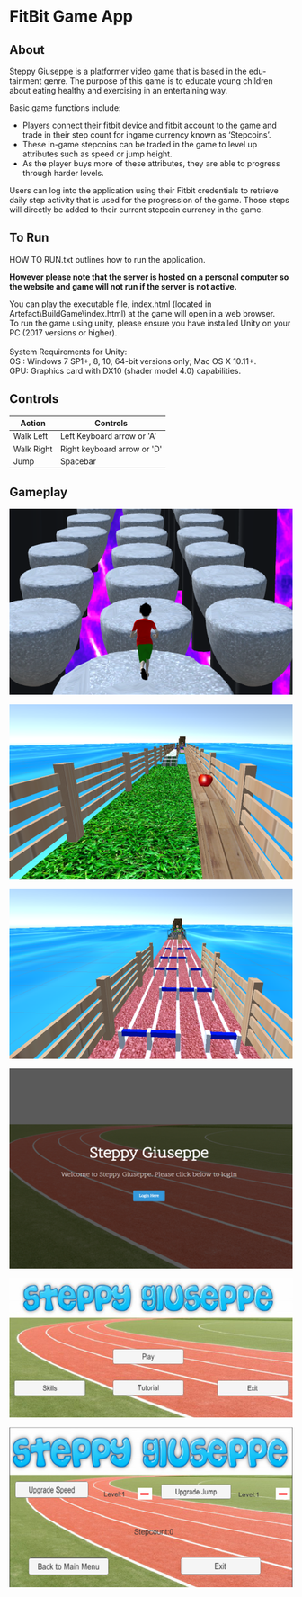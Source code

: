 # FitBit Game App #

## About ##
Steppy Giuseppe is a platformer video game that is based in the edu-tainment genre. The purpose of this game is to educate young children about eating healthy and exercising in an entertaining way. 

Basic game functions include:
* Players connect their fitbit device and fitbit account to the game and trade in their step count for ingame currency known as ‘Stepcoins’. 
* These in-game stepcoins can be traded in the game to level up attributes such as speed or jump height. 
* As the player buys more of these attributes, they are able to progress through harder levels.

Users can log into the application using their Fitbit credentials to retrieve daily step activity that
is used for the progression of the game. Those steps will directly be added to their current stepcoin currency in the game.

## To Run ##
HOW TO RUN.txt outlines how to run the application. 

**However please note that the server is hosted on a personal computer so the website and game will not run if the server is not active.**

You can play the executable file, index.html (located in Artefact\BuildGame\index.html) at the game will open in a web browser.\
To run the game using unity, please ensure you have installed Unity on your PC (2017
versions or higher).\
\
System Requirements for Unity:\
OS : Windows 7 SP1+, 8, 10, 64-bit versions only; Mac OS X 10.11+.\
GPU: Graphics card with DX10 (shader model 4.0) capabilities.

## Controls ##

Action  	  	| Controls
--------------- | -------------
Walk Left 	  	| Left Keyboard arrow or 'A'
Walk Right	  	| Right keyboard arrow or 'D'
Jump		  	| Spacebar

## Gameplay ##

![Alt text](Images/Cap4.PNG?raw=true "Gameplay")

![Alt text](Images/Cap5.PNG?raw=true "Gameplay")

![Alt text](Images/Cap6.PNG?raw=true "Gameplay")


![Alt text](Images/Cap1.PNG?raw=true "Gameplay")

![Alt text](Images/Cap2.PNG?raw=true "Gameplay")

![Alt text](Images/Cap3.PNG?raw=true "Gameplay")

